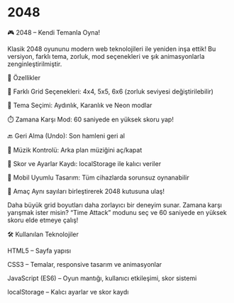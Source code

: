 # 2048
🎮 2048 – Kendi Temanla Oyna!

Klasik 2048 oyununu modern web teknolojileri ile yeniden inşa ettik!
Bu versiyon, farklı tema, zorluk, mod seçenekleri ve şık animasyonlarla zenginleştirilmiştir.

🚀 Özellikler

🔢 Farklı Grid Seçenekleri: 4x4, 5x5, 6x6 (zorluk seviyesi değiştirilebilir)

🎨 Tema Seçimi: Aydınlık, Karanlık ve Neon modlar

⏱️ Zamana Karşı Mod: 60 saniyede en yüksek skoru yap!

🔙 Geri Alma (Undo): Son hamleni geri al

🎵 Müzik Kontrolü: Arka plan müziğini aç/kapat

💾 Skor ve Ayarlar Kaydı: localStorage ile kalıcı veriler

📱 Mobil Uyumlu Tasarım: Tüm cihazlarda sorunsuz oynanabilir

🎯 Amaç
Aynı sayıları birleştirerek 2048 kutusuna ulaş!

Daha büyük grid boyutları daha zorlayıcı bir deneyim sunar.
Zamana karşı yarışmak ister misin? “Time Attack” modunu seç ve 60 saniyede en yüksek skoru elde etmeye çalış!

🛠️ Kullanılan Teknolojiler

HTML5 – Sayfa yapısı

CSS3 – Temalar, responsive tasarım ve animasyonlar

JavaScript (ES6) – Oyun mantığı, kullanıcı etkileşimi, skor sistemi

localStorage – Kalıcı ayarlar ve skor kaydı
